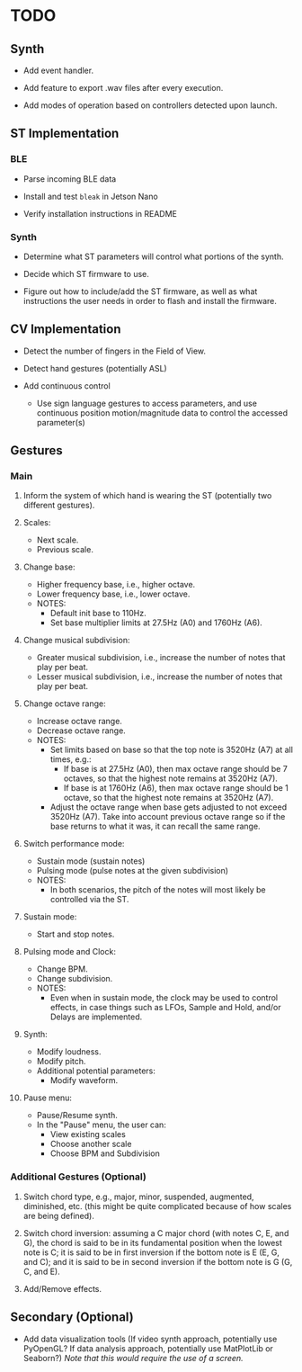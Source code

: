 # TODO

## Synth

* Add event handler.

* Add feature to export .wav files after every execution.

* Add modes of operation based on controllers detected upon launch.


## ST Implementation

### BLE

* Parse incoming BLE data

* Install and test `bleak` in Jetson Nano

* Verify installation instructions in README


### Synth

* Determine what ST parameters will control what portions of the synth.

* Decide which ST firmware to use.

* Figure out how to include/add the ST firmware, as well as what instructions the user needs in order to flash and install the firmware.


## CV Implementation

* Detect the number of fingers in the Field of View.

* Detect hand gestures (potentially ASL)    

* Add continuous control
    * Use sign language gestures to access parameters, and use continuous position motion/magnitude data to control the accessed parameter(s)


## Gestures

### Main

1. Inform the system of which hand is wearing the ST (potentially two different gestures).

2. Scales:
    * Next scale.
    * Previous scale.

3. Change base:
    * Higher frequency base, i.e., higher octave.
    * Lower frequency base, i.e., lower octave.
    * NOTES:
        * Default init base to 110Hz.
        * Set base multiplier limits at 27.5Hz (A0) and 1760Hz (A6).

4. Change musical subdivision:
    * Greater musical subdivision, i.e., increase the number of notes that play per beat.
    * Lesser musical subdivision, i.e., increase the number of notes that play per beat.

5. Change octave range:
    * Increase octave range.
    * Decrease octave range.
    * NOTES:
        * Set limits based on base so that the top note is 3520Hz (A7) at all times, e.g.:
            * If base is at 27.5Hz (A0), then max octave range should be 7 octaves, so that the highest note remains at 3520Hz (A7).
            * If base is at 1760Hz (A6), then max octave range should be 1 octave, so that the highest note remains at 3520Hz (A7).
        * Adjust the octave range when base gets adjusted to not exceed 3520Hz (A7). Take into account previous octave range so if the base returns to what it was, it can recall the same range.

6. Switch performance mode:
    * Sustain mode (sustain notes)
    * Pulsing mode (pulse notes at the given subdivision)
    * NOTES:
        * In both scenarios, the pitch of the notes will most likely be controlled via the ST.

7. Sustain mode:
    * Start and stop notes.

8. Pulsing mode and Clock:
    * Change BPM.
    * Change subdivision.
    * NOTES:
        * Even when in sustain mode, the clock may be used to control effects, in case things such as LFOs, Sample and Hold, and/or Delays are implemented.

9. Synth:
    * Modify loudness.
    * Modify pitch.
    * Additional potential parameters:
        * Modify waveform.

10. Pause menu:
    * Pause/Resume synth.
    * In the "Pause" menu, the user can:
        * View existing scales
        * Choose another scale
        * Choose BPM and Subdivision


### Additional Gestures (Optional)

1. Switch chord type, e.g., major, minor, suspended, augmented, diminished, etc. (this might be quite complicated because of how scales are being defined).

2. Switch chord inversion: assuming a C major chord (with notes C, E, and G), the chord is said to be in its fundamental position when the lowest note is C; it is said to be in first inversion if the bottom note is E (E, G, and C); and it is said to be in second inversion if the bottom note is G (G, C, and E).

3. Add/Remove effects.


## Secondary (Optional)

* Add data visualization tools (If video synth approach, potentially use PyOpenGL? If data analysis approach, potentially use MatPlotLib or Seaborn?) *Note that this would require the use of a screen.*
